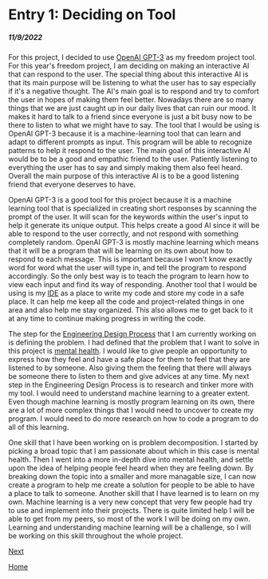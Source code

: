 # Entry 1: Deciding on Tool
##### 11/9/2022

For this project, I decided to use [OpenAI GPT-3](https://openai.com/api/) as my freedom project tool. For this year's freedom project, I am deciding on making an interactive AI that can respond to the user. The special thing about this interactive AI is that its main purpose will be listening to what the user has to say especially if it's a negative thought. The AI's main goal is to respond and try to comfort the user in hopes of making them feel better. Nowadays there are so many things that we are just caught up in our daily lives that can ruin our mood. It makes it hard to talk to a friend since everyone is just a bit busy now to be there to listen to what we might have to say. The tool that I would be using is OpenAI GPT-3 because it is a machine-learning tool that can learn and adapt to different prompts as input. This program will be able to recognize patterns to help it respond to the user. The main goal of this interactive AI would be to be a good and empathic friend to the user. Patiently listening to everything the user has to say and simply making them also feel heard. Overall the main purpose of this interactive AI is to be a good listening friend that everyone deserves to have.

OpenAI GPT-3 is a good tool for this project because it is a machine learning tool that is specialized in creating short responses by scanning the prompt of the user. It will scan for the keywords within the user's input to help it generate its unique output. This helps create a good AI since it will be able to respond to the user correctly, and not respond with something completely random. OpenAI GPT-3 is mostly machine learning which means that it will be a program that will be learning on its own about how to respond to each message. This is important because I won't know exactly word for word what the user will type in, and tell the program to respond accordingly. So the only best way is to teach the program to learn how to view each input and find its way of responding. Another tool that I would be using is my [IDE](https://code.cs50.io/) as a place to write my code and store my code in a safe place. It can help me keep all the code and project-related things in one area and also help me stay organized. This also allows me to get back to it at any time to continue making progress in writing the code.

The step for the [Engineering Design Process](https://hstatsep.github.io/students/#edp) that I am currently working on is defining the problem. I had defined that the problem that I want to solve in this project is [mental health](https://www.mentalhealth.gov/basics/what-is-mental-health). I would like to give people an opportunity to express how they feel and have a safe place for them to feel that they are listened to by someone. Also giving them the feeling that there will always be someone there to listen to them and give advices at any time. My next step in the Engineering Design Process is to research and tinker more with my tool. I would need to understand machine learning to a greater extent. Even though machine learning is mostly program learning on its own, there are a lot of more complex things that I would need to uncover to create my program. I would need to do more research on how to code a program to do all of this learning.

One skill that I have been working on is problem decomposition. I started by picking a broad topic that I am passionate about which in this case is mental health. Then I went into a more in-depth dive into mental health, and settle upon the idea of helping people feel heard when they are feeling down. By breaking down the topic into a smaller and more managable size, I can now create a program to help me create a solution for people to be able to have a place to talk to someone. Another skill that I have learned is to learn on my own. Machine learning is a very new concept that very few people had try to use and implement into their projects. There is quite limited help I will be able to get from my peers, so most of the work I will be doing on my own. Learning and understanding machine learning will be a challenge, so I will be working on this skill throughout the whole project.

[Next](entry02.md)

[Home](../README.md)

